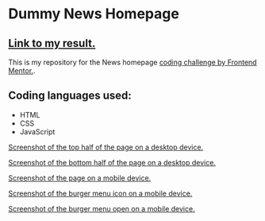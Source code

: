 # Dummy News Homepage

## [Link to my result.](https://thajeepan-rathiharan.github.io/News_Homepage/)

This is my repository for the News homepage [coding challenge by Frontend Mentor.](https://www.frontendmentor.io/challenges/news-homepage-H6SWTa1MFl).

## Coding languages used:
- HTML
- CSS
- JavaScript

[Screenshot of the top half of the page on a desktop device.](IMG/top.png)

[Screenshot of the bottom half of the page on a desktop device.](IMG/bottom.png)

[Screenshot of the page on a mobile device.](IMG/burger-menu-icon.jpg) 

[Screenshot of the burger menu icon on a mobile device.](IMG/burger-menu-icon.jpg) 

[Screenshot of the burger menu open on a mobile device.](IMG/burger-menu.jpg) 